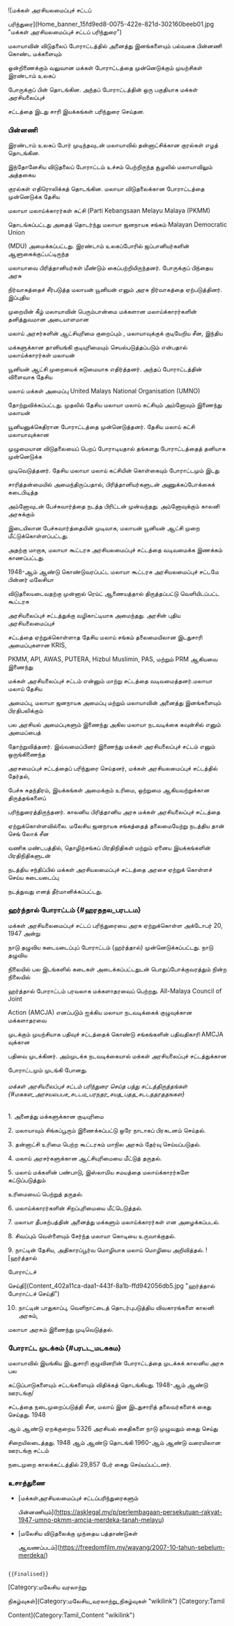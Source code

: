 ![மக்கள் அரசியலமைப்புச் சட்டப்
பரிந்துரை](Home_banner_15fd9ed8-0075-422e-821d-302160beeb01.jpg "மக்கள் அரசியலமைப்புச் சட்டப் பரிந்துரை")
மலாயாவின் விடுதலைப் போராட்டத்தில் அனைத்து இனங்களையும் பல்வகை பின்னணி கொண்ட மக்களையும்
ஒன்றிணைக்கும் வலுவான மக்கள் போராட்டத்தை முன்னெடுக்கும் முயற்சிகள் இரண்டாம் உலகப்
போருக்குப் பின் தொடங்கின. அந்தப் போராட்டத்தின் ஒரு பகுதியாக மக்கள் அரசியலைப்புச்
சட்டத்தை இடது சாரி இயக்கங்கள் பரிந்துரை செய்தன.

### பின்னணி

இரண்டாம் உலகப் போர் முடிந்தவுடன் மலாயாவில் தன்னாட்சிக்கான குரல்கள் எழத் தொடங்கின.
இந்தோனேசிய விடுதலைப் போராட்டம் உச்சம் பெற்றிருந்த சூழலில் மலாயாவிலும் அத்தகைய
குரல்கள் எதிரொலிக்கத் தொடங்கின. மலாயா விடுதலைக்கான போராட்டத்தை முன்னெடுக்க தேசிய
மலாயா மலாய்க்காரர்கள் கட்சி (Parti Kebangsaan Melayu Malaya (PKMM)
தொடங்கப்பட்டது அதைத் தொடர்ந்து மலாயா ஜனநாயக சங்கம் Malayan Democratic Union
(MDU) அமைக்கப்பட்டது. இரண்டாம் உலகப்போரில் ஜப்பானியர்களின் ஆளுகைக்குட்பட்டிருந்த
மலாயாவை பிரித்தானியர்கள் மீண்டும் கைப்பற்றியிருந்தனர். போருக்குப் பிந்தைய அரசு
நிர்வாகத்தைச் சீர்படுத்த மலாயன் யூனியன் எனும் அரசு நிர்வாகத்தை ஏற்படுத்தினர். இப்புதிய
முறையின் கீழ் மலாயாவின் பெரும்பான்மை மக்களான மலாய்க்காரர்களின் தனித்துவமான அடையாளமான
மலாய் அரசர்களின் ஆட்சியுரிமை குறைப்பும் , மலாயாவுக்குக் குடியேறிய சீன, இந்திய
மக்களுக்கான தானியங்கி குடியுரிமையும் செயல்படுத்தப்படும் என்பதால் மலாய்க்காரர்கள் மலாயன்
யூனியன் ஆட்சி முறையைக் கடுமையாக எதிர்த்தனர். அந்தப் போராட்டத்தின் விளைவாக தேசிய
மலாய் மக்கள் அமைப்பு United Malays National Organisation (UMNO)
தோற்றுவிக்கப்பட்டது. முதலில் தேசிய மலாயா மலாய் கட்சியும் அம்னோவும் இணைந்து மலாயன்
யூனியனுக்கெதிரான போராட்டத்தை முன்னெடுத்தனர். தேசிய மலாய் கட்சி மலாயாவுக்கான
முழுமையான விடுதலையைப் பெறப் போராடியதால் தங்களது போராட்டத்தைத் தனியாக முன்னெடுக்க
முடிவெடுத்தனர். தேசிய மலாயா மலாய் கட்சியின் கொள்கையும் போராட்டமும் இடது
சாரித்தன்மையில் அமைந்திருப்பதால், பிரித்தானியர்களுடன் அணுக்கப்போக்கைக் கடைபிடித்த
அம்னோவுடன் பேச்சுவார்த்தை நடத்த பிரிட்டன் முன்வந்தது. அம்னோவுக்கும் காலனி அரசுக்கும்
இடையிலான பேச்சுவார்த்தையின் முடிவாக, மலாயன் யூனியன் ஆட்சி முறை மீட்டுக்கொள்ளப்பட்டது.
அதற்கு மாறாக, மலாயா கூட்டரசு அரசியலமைப்புச் சட்டத்தை வடிவமைக்க இணக்கம் காணப்பட்டது.
1948-ஆம் ஆண்டு கொண்டுவரப்பட்ட மலாயா கூட்டரசு அரசியலமைப்புச் சட்டமே பின்னர் மலேசியா
விடுதலையடைவதற்கு முன்னால் ரெய்ட் ஆணையத்தால் திருத்தப்பட்டு வெளியிடப்பட்ட கூட்டரசு
அரசியலைப்புச் சட்டத்துக்கு வழிகாட்டியாக அமைந்தது. அரசின் புதிய அரசியலைமைப்புச்
சட்டத்தை ஏற்றுக்கொள்ளாத தேசிய மலாய் சங்கம் தலைமையிலான இடதுசாரி அமைப்புகளான KRIS,
PKMM, API, AWAS, PUTERA, Hizbul Muslimin, PAS, மற்றும் PRM ஆகியவை இணைந்து
மக்கள் அரசியலைப்புச் சட்டம் என்னும் மாற்று சட்டத்தை வடிவமைத்தனர்.மலாயா மலாய் தேசிய
அமைப்பு, மலாயா ஜனநாயக அமைப்பு மற்றும் மலாயாவின் அனைத்து இனங்களையும் பிரதிபலிக்கும்
பல அரசியல் அமைப்புகளும் இணைந்து அகில மலாயா நடவடிக்கை கவுன்சில் எனும் அமைப்பைத்
தோற்றுவித்தனர். இவ்வமைப்பினர் இணைந்து மக்கள் அரசியலைப்புச் சட்டம் எனும் ஒருங்கிணைந்த
அரசமைப்புச் சட்டத்தைப் பரிந்துரை செய்தனர், மக்கள் அரசியலமைப்புச் சட்டத்தில் தேர்தல்,
பேச்சு சுதந்திரம், இயக்கங்கள் அமைக்கும் உரிமை, ஒற்றுமை ஆகியவற்றுக்கான திருத்தங்களைப்
பரிந்துரைத்திருந்தனர். காலனிய பிரித்தானிய அரசு மக்கள் அரசியலைப்புச் சட்டத்தை
ஏற்றுக்கொள்ளவில்லை. மலேசிய ஜனநாயக சங்கத்தைத் தலைமையேற்று நடத்திய தான் செங் லோக் சீன
வணிக மண்டபத்தில், தொழிற்சங்கப் பிரதிநிதிகள் மற்றும் ஏனைய இயக்கங்களின் பிரதிநிதிகளுடன்
நடத்திய சந்திப்பில் மக்கள் அரசியலமைப்புச் சட்டத்தை அரசை ஏற்றுக் கொள்ளச் செய்ய கடையடைப்பு
நடத்துவது எனத் தீர்மானிக்கப்பட்டது.

### ஹர்த்தால் போராட்டம் {#ஹரததல_பரடடம}

மக்கள் அரசியலைமைப்புச் சட்டப் பரிந்துரையை அரசு ஏற்றுக்கொள்ள அக்டோபர் 20, 1947 அன்று
நாடு தழுவிய கடையடைப்புப் போராட்டம் (ஹர்த்தால்) முன்னெடுக்கப்பட்டது. நாடு தழுவிய
நிலையில் பல இடங்களில் கடைகள் அடைக்கப்பட்டதுடன் பொதுப்போக்குவரத்தும் நின்ற நிலையில்
ஹர்த்தால் போராட்டம் பரவலாக மக்களாதரவைப் பெற்றது. All-Malaya Council of Joint
Action (AMCJA) எனப்படும் ஐக்கிய மலாயா நடவடிக்கைக் குழுவுக்கான மக்களாதரவை
முடக்கும் முயற்சியாக பதிவுச் சட்டத்தைக் கொண்டு சங்கங்களின் பதிவதிகாரி AMCJA வுக்கான
பதிவை முடக்கினர். அம்முடக்க நடவடிக்கையால் மக்கள் அரசியலைப்புச் சட்டத்துக்கான
போராட்டமும் முடங்கி போனது.

###### மக்கள் அரசியலைப்புச் சட்டம் பரிந்துரை செய்த பத்து சட்டத்திருத்தங்கள் {#மககள_அரசயலபபச_சடடம_பரநதர_சயத_பதத_சடடததரததஙகள}

1\. அனைத்து மக்களுக்கான குடியுரிமை

2\. மலாயாவும் சிங்கப்பூரும் இணைக்கப்பட்டு ஒரே நாடாகப் பிரகடனம் செய்தல்.

3\. தன்னாட்சி உரிமை பெற்ற கூட்டரசும் மாநில அரசும் தேர்வு செய்யப்படுதல்.

4\. மலாய் அரசர்களுக்கான ஆட்சியுரிமையை மீட்டுத் தருதல்.

5\. மலாய் மக்களின் பண்பாடு, இஸ்லாமிய சமயத்தை மலாய்க்காரர்களே கட்டுப்படுத்தும்
உரிமையைப் பெற்றுத் தருதல்.

6\. மலாய்க்காரர்களின் சிறப்புரிமையை மீட்டெடுத்தல்.

7\. மலாயா தீபகற்பத்தின் அனைத்து மக்களும் மலாய்க்காரர்கள் என அழைக்கப்படல்.

8\. சிவப்பும் வெள்ளையும் சேர்ந்த மலாயா கொடியை உருவாக்குதல்.

9\. நாட்டின் தேசிய, அதிகாரப்பூர்வ மொழியாக மலாய் மொழியை அறிவித்தல். ![ஹர்த்தால்
போராட்டச்
செய்தி](Content_402a11ca-daa1-443f-8a1b-ffd942056db5.jpg "ஹர்த்தால் போராட்டச் செய்தி")
10. நாட்டின் பாதுகாப்பு, வெளிநாட்டைத் தொடர்புபடுத்திய விவகாரங்களை காலனி அரசும்,
மலாயா அரசும் இணைந்து முடிவெடுத்தல்.

### போராட்ட முடக்கம் {#பரடட_மடககம}

மலாயாவில் இயங்கிய இடதுசாரி குழுவினரின் போராட்டத்தை முடக்கக் காலனிய அரசு பல
கட்டுப்பாடுகளையும் சட்டங்களையும் விதிக்கத் தொடங்கியது. 1948-ஆம் ஆண்டு ஊரடங்கு/
சட்டத்தை நடைமுறைப்படுத்தி சீன, மலாய் இன இடதுசாரித் தலைவர்களைக் கைது செய்தது. 1948
ஆம் ஆண்டு ஏறக்குறைய 5326 அரசியல் கைதிகளை நாடு முழுவதும் கைது செய்து
சிறையிலடைத்தது. 1948 ஆம் ஆண்டு தொடங்கி 1960-ஆம் ஆண்டு வரையிலான ஊரடங்கு சட்டம்
நடைமுறை காலக்கட்டத்தில் 29,857 பேர் கைது செய்யப்பட்டனர்.

### உசாத்துணை

-   [மக்கள்அரசியலமைப்புச் சட்டப்பரிந்துரைகளும்
    பின்னணியும்](https://asklegal.my/p/perlembagaan-persekutuan-rakyat-1947-umno-pkmm-amcja-merdeka-tanah-melayu)
-   [மலேசிய விடுதலைக்கு முந்தைய பத்தாண்டுகள்
    ஆவணப்படம்](https://freedomfilm.my/wayang/2007-10-tahun-sebelum-merdeka/)

```{=mediawiki}
{{Finalised}}
```
[Category:மலேசிய வரலாற்று
நிகழ்வுகள்](Category:மலேசிய_வரலாற்று_நிகழ்வுகள் "wikilink") [Category:Tamil
Content](Category:Tamil_Content "wikilink")
